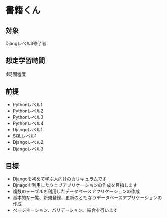 # 書籍くん

## 対象
Djangレベル3修了者

## 想定学習時間
4時間程度

## 前提
* Pythonレベル1
* Pythonレベル2
* Pythonレベル3
* Pythonレベル4
* Djangoレベル1
* SQLレベル1
* Djangoレベル2
* Djangoレベル3

## 目標
* Djangoを初めて学ぶ人向けのカリキュラムです
* Djnagoを利用したウェブアプリケーションの作成を目指します
* 複数のテーブルを利用したデータベースアプリケーションの作成
* 基本的な一覧、新規登録、更新のともなうデータベースアプリケーションの作成
* ページネーション、バリデーション、結合を行います
